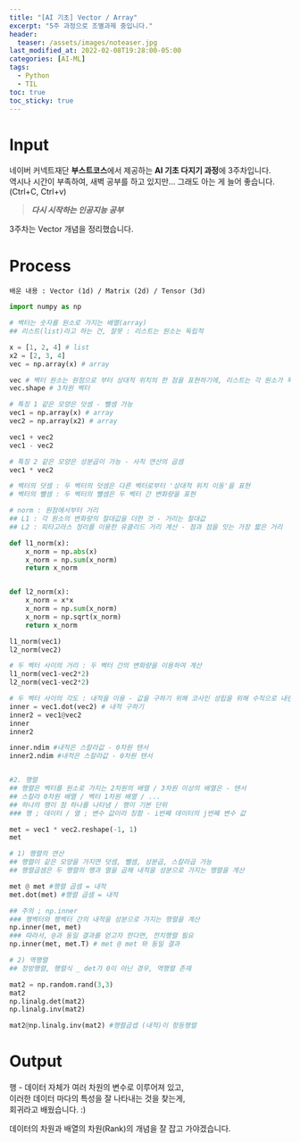 ```yaml
---
title: "[AI 기초] Vector / Array"
excerpt: "5주 과정으로 조별과제 중입니다."
header:
  teaser: /assets/images/noteaser.jpg
last_modified_at: 2022-02-08T19:28:00-05:00
categories: [AI-ML]
tags:
  - Python
  - TIL
toc: true
toc_sticky: true
---
```


Input
====

네이버 커넥트재단 **부스트코스**에서 제공하는 **AI 기초 다지기 과정**에 3주차입니다.      
역시나 시간이 부족하여, 새벽 공부를 하고 있지만... 그래도 아는 게 늘어 좋습니다.   
(Ctrl+C, Ctrl+v)      

> **_다시 시작하는 인공지능 공부_**   

3주차는 Vector 개념을 정리했습니다.

Process
=====
```
배운 내용 : Vector (1d) / Matrix (2d) / Tensor (3d)
```
```python
import numpy as np

# 벡터는 숫자를 원소로 가지는 배열(array)
## 리스트(list)라고 하는 건, 잘못 : 리스트는 원소는 독립적

x = [1, 2, 4] # list
x2 = [2, 3, 4]
vec = np.array(x) # array 

vec # 벡터 원소는 원점으로 부터 상대적 위치의 한 점을 표현하기에, 리스트는 각 원소가 독립적 
vec.shape # 3차원 벡터 

# 특징 1 같은 모양은 덧셈 - 뺄셈 가능
vec1 = np.array(x) # array 
vec2 = np.array(x2) # array 

vec1 + vec2
vec1 - vec2

# 특징 2 같은 모양은 성분곱이 가능 - 사칙 연산의 곱셈
vec1 * vec2

# 벡터의 덧셈 : 두 벡터의 덧셈은 다른 벡터로부터 '상대적 위치 이동'을 표현
# 벡터의 뺄셈 : 두 벡터의 뺄셈은 두 벡터 간 변화량을 표현

# norm : 원점에서부터 거리
## L1 : 각 원소의 변화량의 절대값을 더한 것 - 거리는 절대값
## L2 : 피타고라스 정리를 이용한 유클리드 거리 계산 - 점과 점을 잇는 가장 짧은 거리

def l1_norm(x):
    x_norm = np.abs(x)
    x_norm = np.sum(x_norm)
    return x_norm


def l2_norm(x):
    x_norm = x*x
    x_norm = np.sum(x_norm)
    x_norm = np.sqrt(x_norm)
    return x_norm

l1_norm(vec1)
l2_norm(vec2)

# 두 벡터 사이의 거리 : 두 벡터 간의 변화량을 이용하여 계산
l1_norm(vec1-vec2*2)  
l2_norm(vec1-vec2*2)

# 두 벡터 사이의 각도 : 내적을 이용 - 값을 구하기 위해 코사인 성립을 위해 수직으로 내린 것
inner = vec1.dot(vec2) # 내적 구하기
inner2 = vec1@vec2
inner
inner2

inner.ndim #내적은 스칼라값 - 0차원 텐서 
inner2.ndim #내적은 스칼라값 - 0차원 텐서 


#2. 행렬
## 행렬은 벡터를 원소로 가지는 2차원의 배열 / 3차원 이상의 배열은 - 텐서
## 스칼라 0차원 배열 / 벡터 1차원 배열 / ...
## 하나의 행이 점 하나를 나타냄 / 행이 기본 단위 
### 행 ; 데이터 / 열 ; 변수 값이라 칭함 - i번째 데이터의 j번째 변수 값

met = vec1 * vec2.reshape(-1, 1)
met

# 1) 행렬의 연산
## 행렬이 같은 모양을 가지면 덧셈, 뺄셈, 성분곱, 스칼라곱 가능
## 행렬곱셈은 두 행렬의 행과 열을 곱해 내적을 성분으로 가지는 행렬을 계산

met @ met #행렬 곱셈 = 내적
met.dot(met) #행렬 곱셈 = 내적

## 주의 ; np.inner 
### 행벡터와 행벡터 간의 내적을 성분으로 가지는 행렬을 계산
np.inner(met, met)
### 따라서, @과 동일 결과를 얻고자 한다면, 전치행렬 필요
np.inner(met, met.T) # met @ met 와 동일 결과

# 2) 역행렬
## 정방행렬, 행렬식 _ det가 0이 아닌 경우, 역행렬 존재

mat2 = np.random.rand(3,3)
mat2
np.linalg.det(mat2)
np.linalg.inv(mat2) 

mat2@np.linalg.inv(mat2) #행렬곱셉 (내적)이 항등행렬
```

Output
=====
행 - 데이터 자체가 여러 차원의 변수로 이루어져 있고,   
이러한 데이터 마다의 특성을 잘 나타내는 것을 찾는게,   
회귀라고 배웠습니다. :)   

데이터의 차원과 배열의 차원(Rank)의 개념을 잘 잡고 가야겠습니다.